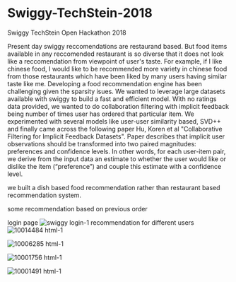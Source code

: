 # Swiggy-TechStein-2018
Swiggy TechStein Open Hackathon 2018

Present day swiggy reccomendations are restaurand based. But food items available in any reccomended restaurant is so diverse that it does not look like a reccomendation from viewpoint of user's taste.
For example, if I like chinese food, I would like to be recommended more variety in chinese food from those restaurants which have been liked by many users having similar taste like me.
Developing a food recommendation engine has been challenging given the sparsity isues. We wanted to leverage large datasets available with swiggy to build a fast and efficient model.
With no ratings data provided, we wanted to do collaboration filtering with implicit feedback being number of times user has ordered that particular item. We experimented with several models like user-user similarity based, SVD++ and finally came across the following paper Hu, Koren et al "Collaborative Filtering for Implicit Feedback Datasets". Paper describes that implicit user observations should be transformed into two paired magnitudes: preferences and confidence levels.  In other words, for each
user-item pair, we derive from the input data an estimate to whether the user would like or dislike the item (“preference”) and couple this estimate with a confidence level.


we built a dish based food recommendation rather than restaurant based recommendation system. 

some recommendation based on previous order

login page
![swiggy login-1](https://user-images.githubusercontent.com/32159487/42841529-feafad94-8a27-11e8-88cc-90a15a49bed4.png)
recommendation for different users
![10014484 html-1](https://user-images.githubusercontent.com/32159487/42841611-3eeddd36-8a28-11e8-87ca-8926ee62c05f.png)


![10006285 html-1](https://user-images.githubusercontent.com/32159487/42841646-57769654-8a28-11e8-8a5b-135082547a26.png)


![10001756 html-1](https://user-images.githubusercontent.com/32159487/42841662-6d36e85e-8a28-11e8-963b-ee534ed1e205.png)


![10001491 html-1](https://user-images.githubusercontent.com/32159487/42841699-868858f6-8a28-11e8-8d0f-8e6e0751a392.png)
